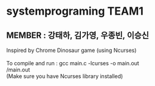 # systemprograming TEAM1

## MEMBER : 강태하, 김가영, 우종빈, 이승신

Inspired by Chrome Dinosaur game (using Ncurses) \
 \
To compile and run :
    gcc main.c -lcurses -o main.out \
    /main.out \
(Make sure you have Ncurses library installed)
